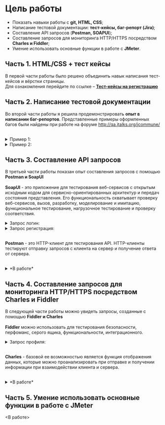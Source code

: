 # Цель работы
- Показать навыки работы с **git, HTML, CSS**;
- Написание тестовой документации: **тест-кейсы, баг-репорт (Jira)**;
- Составление API запросов (**Postman, SOAPUI**);
- Составление запросов для мониторинга HTTP/HTTPS посредством **Charles и Fiddler**;
- Умение использовать основные функции в работе с **JMeter**.

## Часть 1. HTML/CSS + тест кейсы 
В первой части работы было решено объединить навык написания тест-кейсов и вёрстки страницы.<br>
Для ознакомления перейдите по ссылке – [**Тест-кейсы на регистрацию**](https://chirkinaaleksandra.github.io/portfolio/)

## Часть 2. Написание тестовой документации
Во второй части работы я решила продемонстрировать **опыт в написании баг-репортов**. Представленные примеры оформленных багов были найдены при работе на форуме http://qa.jtalks.org/jcommune/<br><br>
<details><summary>Пример 1:</summary>

   ![Пример 1](https://raw.githubusercontent.com/ChirkinaAleksandra/portfolio/main/image/%D0%91%D0%B0%D0%B3-%D1%80%D0%B5%D0%BF%D0%BE%D1%80%D1%82%201.jpg)

</details>

<details><summary>Пример 2:</summary>

   ![Пример 2](https://raw.githubusercontent.com/ChirkinaAleksandra/portfolio/main/image/%D0%91%D0%B0%D0%B3-%D1%80%D0%B5%D0%BF%D0%BE%D1%80%D1%82%202.jpg)

</details>

## Часть 3.  Составление API запросов
В третьей части работы показан опыт составления запросов с помощью **Postman и SoapUI**<br><br>
**SoapUI** - это приложение для тестирования веб-сервисов с открытым исходным кодом для сервисно-ориентированных архитектур и передач состояния представления.
Его функциональность охватывает проверку веб-сервисов, вызов, разработку, моделирование и имитацию, функциональное тестирование, нагрузочное тестирование и проверку соответствия.<br>
<details><summary>Запрос логин:</summary>

   ![Запрос логин](https://raw.githubusercontent.com/ChirkinaAleksandra/portfolio/main/image/SOAP%20UI%20запрос%20логин.png)

</details>

<details><summary>Запрос регистрация:</summary>

   ![Запрос регистрация](https://raw.githubusercontent.com/ChirkinaAleksandra/portfolio/main/image/SOAP%20UI%20запрос%20регистрация.png)

</details>
<br>

**Postman** - это HTTP-клиент для тестирования API. HTTP-клиенты тестируют отправку запросов с клиента на сервер и получение ответа от сервера.<br><br>
<details><summary>*В работе*</summary>

   ![Запрос](ссылка)

</details>

## Часть 4. Составление запросов для мониторинга HTTP/HTTPS посредством Charles и Fiddler
В следующей части работы можно увидеть запросы, созданные с помощью **Fiddler и Charles**<br><br>
**Fiddler** можно использовать для тестирования безопасности, перфоманс, серого ящика, функциональности, интеграционного.
<br>
<details><summary>Запрос профиля:</summary>

   ![Запрос профиля](https://raw.githubusercontent.com/ChirkinaAleksandra/portfolio/main/image/Fiddler.png)

</details><br>

**Charles** - базовой ее возможностью является функция отображения данных, которые можно проанализировать при отправке и получении информации при взаимодействии клиента и сервера. <br><br>
<details><summary>*В работе*</summary>

   ![Запрос](ссылка)

</details>

## Часть 5. Умение использовать основные функции в работе с JMeter
<В работе>
